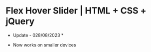 # Flex Hover Slider | HTML + CSS + jQuery

*  Update - 028/08/2023  *
- Now works on smaller devices
